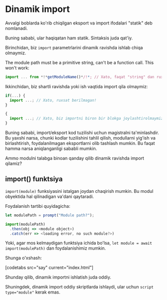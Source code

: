 
# Dinamik import

Avvalgi boblarda ko'rib chiqilgan eksport va import ifodalari "statik" deb nomlanadi.

Buning sababi, ular haqiqatan ham statik. Sintaksis juda qat'iy.

Birinchidan, biz `import` parametrlarini dinamik ravishda ishlab chiqa olmaymiz.

The module path must be a primitive string, can't be a function call. This won't work:

```js
import ... from *!*getModuleName()*/!*; // Xato, faqat "string" dan ruxsat berilgan
```

Ikkinchidan, biz shartli ravishda yoki ish vaqtida import qila olmaymiz:

```js
if(...) {
  import ...; // Xato, ruxsat berilmagan!
}

{
  import ...; // Xato, biz importni biron bir blokga joylashtirolmaymiz
}
```

Buning sababi, import/eksport kod tuzilishi uchun magistralni ta'minlashdir. Bu yaxshi narsa, chunki kodlar tuzilishini tahlil qilish, modullarni yig'ish va birlashtirish, foydalanilmagan eksportlarni olib tashlash mumkin. Bu faqat hamma narsa aniqlanganligi sababli mumkin.

Ammo modulni talabga binoan qanday qilib dinamik ravishda import qilamiz?

## import() funktsiya

`import(module)` funksiyasini istalgan joydan chaqirish mumkin. Bu modul obyektida hal qilinadigan va'dani qaytaradi.

Foydalanish tartibi quyidagicha:

```js run
let modulePath = prompt("Module path?");

import(modulePath)
  .then(obj => <module object>)
  .catch(err => <loading error, no such module?>)
```

Yoki, agar mos kelmaydigan funktsiya ichida bo'lsa, `let module = await import(modulePath)` dan foydalanishimiz mumkin.

Shunga o'xshash:

[codetabs src="say" current="index.html"]

Shunday qilib, dinamik importni ishlatish juda oddiy.

Shuningdek, dinamik import oddiy skriptlarda ishlaydi, ular uchun `script type="module"` kerak emas.
